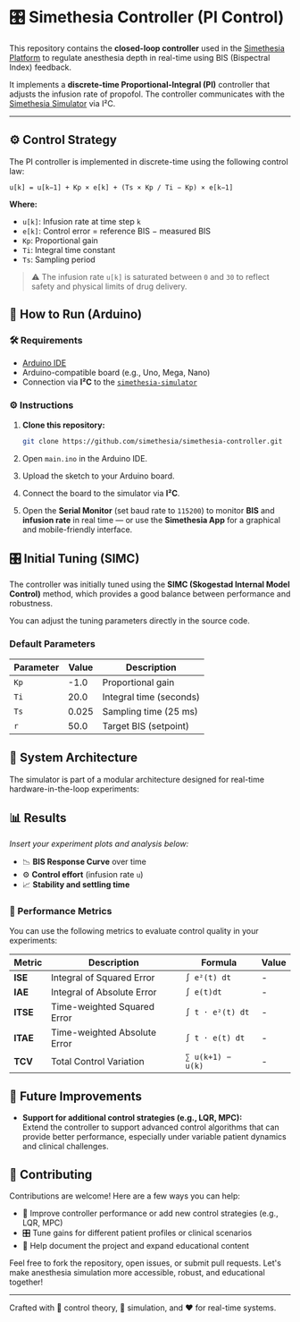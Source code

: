 # 🎛️ Simethesia Controller (PI Control)

This repository contains the **closed-loop controller** used in the [Simethesia Platform](https://github.com/simethesia/simethesia-lab) to regulate anesthesia depth in real-time using BIS (Bispectral Index) feedback.

It implements a **discrete-time Proportional-Integral (PI)** controller that adjusts the infusion rate of propofol. The controller communicates with the [Simethesia Simulator](https://github.com/simethesia/simethesia-simulator) via I²C.

---

## ⚙️ Control Strategy

The PI controller is implemented in discrete-time using the following control law:

```text
u[k] = u[k−1] + Kp × e[k] + (Ts × Kp / Ti − Kp) × e[k−1]
```

**Where:**

- `u[k]`: Infusion rate at time step `k`
- `e[k]`: Control error = reference BIS − measured BIS
- `Kp`: Proportional gain
- `Ti`: Integral time constant
- `Ts`: Sampling period

> ⚠️ The infusion rate `u[k]` is saturated between `0` and `30` to reflect safety and physical limits of drug delivery.


## 🚀 How to Run (Arduino)

### 🛠️ Requirements

- [Arduino IDE](https://www.arduino.cc/en/software)
- Arduino-compatible board (e.g., Uno, Mega, Nano)
- Connection via **I²C** to the [`simethesia-simulator`](https://github.com/simethesia/simethesia-simulator)

### ⚙️ Instructions

1. **Clone this repository:**

   ```bash
   git clone https://github.com/simethesia/simethesia-controller.git
2. Open `main.ino` in the Arduino IDE.

3. Upload the sketch to your Arduino board.

4. Connect the board to the simulator via **I²C**.

5. Open the **Serial Monitor** (set baud rate to `115200`) to monitor **BIS** and **infusion rate** in real time — or use the **Simethesia App** for a graphical and mobile-friendly interface.


## 🎛️ Initial Tuning (SIMC)

The controller was initially tuned using the **SIMC (Skogestad Internal Model Control)** method, which provides a good balance between performance and robustness.

You can adjust the tuning parameters directly in the source code.

### Default Parameters

| Parameter | Value  | Description                 |
|-----------|--------|-----------------------------|
| `Kp`      | -1.0   | Proportional gain           |
| `Ti`      | 20.0   | Integral time (seconds)     |
| `Ts`      | 0.025  | Sampling time (25 ms)       |
| `r`       | 50.0   | Target BIS (setpoint)       |

## 🧩 System Architecture
The simulator is part of a modular architecture designed for real-time hardware-in-the-loop experiments:

## 📊 Results

_Insert your experiment plots and analysis below:_

- 📉 **BIS Response Curve** over time  
- ⚙️ **Control effort** (infusion rate `u`)  
- 📈 **Stability and settling time**  

### 🧪 Performance Metrics
You can use the following metrics to evaluate control quality in your experiments:

| Metric  | Description                                 | Formula                  | Value  |
|---------|---------------------------------------------|--------------------------|--------|
| **ISE**  | Integral of Squared Error                  | `∫ e²(t) dt`             | -      |
| **IAE**  | Integral of Absolute Error                 | `∫ e(t)dt`               | -      |
| **ITSE** | Time-weighted Squared Error                | `∫ t · e²(t) dt`         | -      |
| **ITAE** | Time-weighted Absolute Error               | `∫ t · e(t) dt`          | -      |
| **TCV**  | Total Control Variation                    | `∑ u(k+1) − u(k)`        | -      |


## 🧠 Future Improvements

- **Support for additional control strategies (e.g., LQR, MPC):**  
  Extend the controller to support advanced control algorithms that can provide better performance, especially under variable patient dynamics and clinical challenges.

## 🤝 Contributing

Contributions are welcome! Here are a few ways you can help:

- 🔧 Improve controller performance or add new control strategies (e.g., LQR, MPC)
- 🎛️ Tune gains for different patient profiles or clinical scenarios
- 📝 Help document the project and expand educational content

Feel free to fork the repository, open issues, or submit pull requests. Let's make anesthesia simulation more accessible, robust, and educational together!

---

Crafted with 🎯 control theory, 💉 simulation, and ❤️ for real-time systems.
